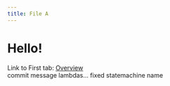```yaml
---
title: File A
---
```


# Hello!

Link to First tab: [Overview](../overview)  
commit message lambdas... fixed statemachine name